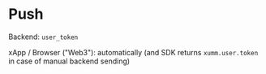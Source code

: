 # Push

Backend: `user_token`

xApp / Browser ("Web3"): automatically (and SDK returns `xumm.user.token` in case of manual backend sending)
